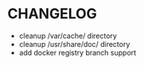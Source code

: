 # CHANGELOG

- cleanup /var/cache/ directory
- cleanup /usr/share/doc/ directory
- add docker registry branch support
